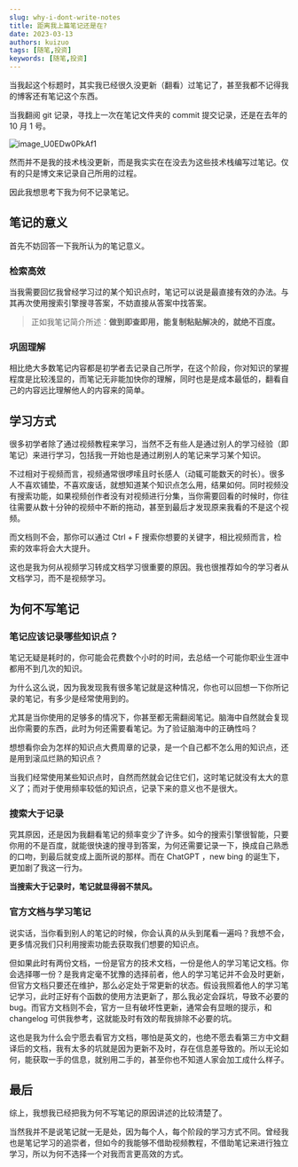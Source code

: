 ```yaml
---
slug: why-i-dont-write-notes
title: 距离我上篇笔记还是在?
date: 2023-03-13
authors: kuizuo
tags: [随笔,投资]
keywords: [随笔,投资]
---
```


当我起这个标题时，其实我已经很久没更新（翻看）过笔记了，甚至我都不记得我的博客还有笔记这个东西。

当我翻阅 git 记录，寻找上一次在笔记文件夹的 commit 提交记录，还是在去年的 10 月 1 号。

![image_U0EDw0PkAf1](https://img.kuizuo.cn/image_U0EDw0PkAf1.png)

然而并不是我的技术栈没更新，而是我实实在在没去为这些技术栈编写过笔记。仅有的只是博文来记录自己所用的过程。

因此我想思考下我为何不记录笔记。

<!-- truncate -->

## 笔记的意义

首先不妨回答一下我所认为的笔记意义。

### 检索高效

当我需要回忆我曾经学习过的某个知识点时，笔记可以说是最直接有效的办法。与其再次使用搜索引擎搜寻答案，不妨直接从答案中找答案。

> 正如我笔记简介所述：**做到即查即用，能复制粘贴解决的，就绝不百度。**

### 巩固理解

相比绝大多数笔记内容都是初学者去记录自己所学，在这个阶段，你对知识的掌握程度是比较浅显的，而笔记无非能加快你的理解，同时也是是成本最低的，翻看自己的内容远比理解他人的内容来的简单。

## 学习方式

很多初学者除了通过视频教程来学习，当然不乏有些人是通过别人的学习经验（即笔记）来进行学习，包括我一开始也是通过刷别人的笔记来学习某个知识。

不过相对于视频而言，视频通常很啰嗦且时长感人（动辄可能数天的时长）。很多人不喜欢铺垫，不喜欢废话，就想知道某个知识点怎么用，结果如何。同时视频没有搜索功能，如果视频创作者没有对视频进行分集，当你需要回看的时候时，你往往需要从数十分钟的视频中不断的拖动，甚至到最后才发现原来我看的不是这个视频。

而文档则不会，那你可以通过 Ctrl + F 搜索你想要的关键字，相比视频而言，检索的效率将会大大提升。

这也是我为何从视频学习转成文档学习很重要的原因。我也很推荐如今的学习者从文档学习，而不是视频学习。

## 为何不写笔记

### 笔记应该记录哪些知识点？

笔记无疑是耗时的，你可能会花费数个小时的时间，去总结一个可能你职业生涯中都用不到几次的知识。

为什么这么说，因为我发现我有很多笔记就是这种情况，你也可以回想一下你所记录的笔记，有多少是经常使用到的。

尤其是当你使用的足够多的情况下，你甚至都无需翻阅笔记。脑海中自然就会复现出你需要的东西，此时为何还需要看笔记。为了验证脑海中的正确性吗？

想想看你会为怎样的知识点大费周章的记录，是一个自己都不怎么用的知识点，还是用到滚瓜烂熟的知识点？

当我们经常使用某些知识点时，自然而然就会记住它们，这时笔记就没有太大的意义了；而对于使用频率较低的知识点，记录下来的意义也不是很大。

### 搜索大于记录

究其原因，还是因为我翻看笔记的频率变少了许多。如今的搜索引擎很智能，只要你用的不是百度，就能很快速的搜寻到答案，为何还需要记录一下，换成自己熟悉的口吻，到最后就变成上面所说的那样。而在 ChatGPT ，new bing 的诞生下，更加剧了我这一行为。

**当搜索大于记录时，笔记就显得弱不禁风。**

### 官方文档与学习笔记

说实话，当你看到别人的笔记的时候，你会认真的从头到尾看一遍吗？我想不会，更多情况我们只利用搜索功能去获取我们想要的知识点。

但如果此时有两份文档，一份是官方的技术文档，一份是他人的学习笔记文档。你会选择哪一份？是我肯定毫不犹豫的选择前者，他人的学习笔记并不会及时更新，但官方文档只要还在维护，那么必定处于常更新的状态。假设我照着他人的学习笔记学习，此时正好有个函数的使用方法更新了，那么我必定会踩坑，导致不必要的bug。而官方文档则不会，官方一旦有破坏性更新，通常会有显眼的提示，和 changelog 可供我参考，这就能及时有效的帮我排除不必要的坑。

这也是我为什么会宁愿去看官方文档，哪怕是英文的，也绝不愿去看第三方中文翻译后的文档，我有太多的坑就是因为更新不及时，存在信息差导致的。所以无论如何，能获取一手的信息，就别用二手的，甚至你也不知道人家会加工成什么样子。

## 最后

综上，我想我已经把我为何不写笔记的原因讲述的比较清楚了。

当然我并不是说笔记就一无是处，因为每个人，每个阶段的学习方式不同。曾经我也是笔记学习的追崇者，但如今的我能够不借助视频教程，不借助笔记来进行独立学习，所以为何不选择一个对我而言更高效的方式。
